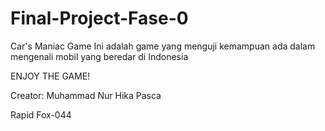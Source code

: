 # Final-Project-Fase-0
Car's Maniac Game
Ini adalah game yang menguji kemampuan ada dalam mengenali mobil yang beredar di Indonesia

ENJOY THE GAME!

Creator: Muhammad Nur Hika Pasca

Rapid Fox-044